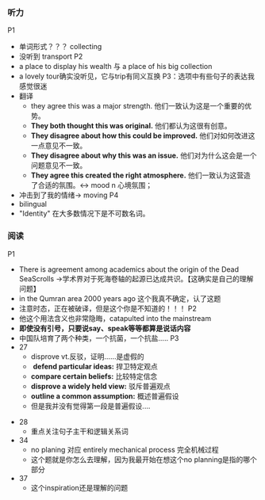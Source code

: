 ### 听力
P1
+ 单词形式？？？ collecting
+ 没听到 transport
P2
+ a place to display his wealth 与 a place of his big collection
+ a lovely tour确实没听见，它与trip有同义互换
P3：选项中有些句子的表达我感觉很迷
+ 翻译
	+ they agree this was a major strength. 他们一致认为这是一个重要的优势。
	+ **They both thought this was original.**  他们都认为这很有创意。
	+ **They disagree about how this could be improved.**  他们对如何改进这一点意见不一致。
	+ **They disagree about why this was an issue.**  他们对为什么这会是一个问题意见不一致。
	+ **They agree this created the right atmosphere.**  他们一致认为这营造了合适的氛围。<-> mood n 心境氛围；
+ 冲击到了我的情绪-> moving
P4
+ bilingual
+ "Identity" 在大多数情况下是不可数名词。

### 阅读
P1
+ There is agreement among academics about the origin of the Dead SeaScrolls ->学术界对于死海卷轴的起源已达成共识。【这确实是自己的理解问题】
+ in the Qumran area 2000 years ago 这个我真不确定，认了这题
+ 注意时态，正在被破译，但是这个你是不知道的！！！
P2
+ 他这个用法含义也非常隐晦，catapulted into the mainstream
+ **即使没有引号，只要说say、speak等等都算是说话内容**
+ 中国队培育了两个种类，一个抗菌，一个抗盐.....
P3
+ 27
	+ disprove vt.反驳，证明……是虚假的
	+  **defend particular ideas:** 捍卫特定观点
	+ **compare certain beliefs:** 比较特定信念
	- **disprove a widely held view:** 驳斥普遍观点
	- **outline a common assumption:** 概述普遍假设
	- 但是我并没有觉得第一段是普遍假设....  
- 28 
	- 重点关注句子主干和逻辑关系词
- 34
	- no planing 对应 entirely mechanical process 完全机械过程
	- 这个题就是你怎么去理解，因为我最开始在想这个no planning是指的哪个部分
- 37 
	- 这个inspiration还是理解的问题